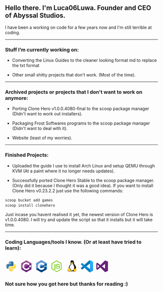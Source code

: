 Hello there. I'm Luca06Luwa. Founder and CEO of Abyssal Studios.
---

I have been a working on code for a few years now and I'm still terrible at coding.

---
### Stuff I’m currently working on:

- Converting the Linux Guides to the cleaner looking format md to replace the txt format

- Other small shitty projects that don't work. (Most of the time).

---
### Archived projects or projects that I don't want to work on anymore:

- Porting Clone Hero v1.0.0.4080-final to the scoop package manager (Didn't want to work out installers).

- Packaging Frost Softwares programs to the scoop package manager (Didn't want to deal with it).

- Website (least of my worries).

---
### Finished Projects:

- Uploaded the guide I use to install Arch Linux and setup QEMU through KVM (At a paint where it no longer needs updates).

- Successfully ported Clone Hero Stable to the scoop package manager. (Only did it because I thought it was a good idea). If you want to install Clone Hero v0.23.2.2 just use the following commands:

```sh
scoop bucket add games
scoop install clonehero
```
Just incase you havent realised it yet, the newest version of Clone Hero is v1.0.0.4080. I will try and update the script so that it installs but it will take time.

---
### Coding Languages/tools I know. (Or at least have tried to learn):

<img src="https://github.com/devicons/devicon/blob/master/icons/python/python-original.svg" title="Python" alt="Python" width="40" height="40"/>&nbsp;
 <img src="https://github.com/devicons/devicon/blob/master/icons/csharp/csharp-original.svg"  title="CSharp" alt="CSharp" width="40" height="40"/>&nbsp;
 <img src="https://github.com/devicons/devicon/blob/master/icons/cplusplus/cplusplus-original.svg" title="C++" alt="C++" width="40" height="40"/>&nbsp;
 <img src="https://github.com/devicons/devicon/blob/master/icons/nodejs/nodejs-original.svg" title="NodeJS" alt="NodeJS" width="40" height="40"/>&nbsp;
 <img src="https://github.com/devicons/devicon/blob/master/icons/linux/linux-original.svg" title="Linux" alt="Linux" width="40" height="40"/>&nbsp;
 <img src="https://github.com/devicons/devicon/blob/master/icons/vscode/vscode-original.svg" title="VS Code" alt="VS Code" width="40" height="40"/>&nbsp;
 <img src="https://github.com/devicons/devicon/blob/master/icons/visualstudio/visualstudio-plain.svg" title="Visual Studio" alt="Visual Studio" width="40" height="40"/>&nbsp;
---

<h3> Not sure how you got here but thanks for reading :) </h3>


